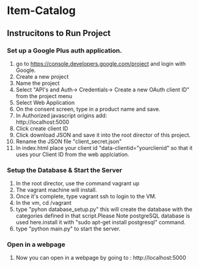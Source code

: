 # Item-Catalog

## Instrucitons to Run Project

### Set up a Google Plus auth application.
1. go to https://console.developers.google.com/project and login with Google.<br>
2. Create a new project<br>
3. Name the project<br>
4. Select "API's and Auth-> Credentials-> Create a new OAuth client ID" from the project menu<br>
5. Select Web Application<br>
6. On the consent screen, type in a product name and save.<br>
7. In Authorized javascript origins add:<br>
    http://localhost:5000<br> 
8. Click create client ID<br>
9. Click download JSON and save it into the root director of this project.<br> 
10. Rename the JSON file "client_secret.json"<br>
11. In index.html place your client id "data-clientid="yourclienid" so that it uses your Client ID from the web applciation. <br>

### Setup the Database & Start the Server
1. In the root director, use the command vagrant up<br>
2. The vagrant machine will install.<br>
3. Once it's complete, type vagrant ssh to login to the VM.
4. In the vm, cd /vagrant
5. type "pyhon database_setup.py" this will create the database with the categories defined in that script.Please Note postgreSQL database is used here.install it with "sudo apt-get install postgresql" command.
6. type "python main.py" to start the server.

### Open in a webpage
1. Now you can open in a webpage by going to :
    http://localhost:5000

